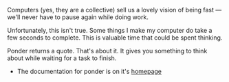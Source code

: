 Computers (yes, they are a collective) sell us a lovely vision of
being fast — we'll never have to pause again while doing work.

Unfortunately, this isn't true. Some things I make my computer do
take a few seconds to complete. This is valuable time that could be
spent thinking.

Ponder returns a quote. That's about it. It gives you something
to think about while waiting for a task to finish.

- The documentation for ponder is on it's [homepage](http://ponder.jack.ly)
